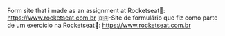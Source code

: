 Form site that i made as an assignment at Rocketseat🚀: https://www.rocketseat.com.br
🇧🇷-Site de formulário que fiz como parte de um exercício na Rocketseat🚀: https://www.rocketseat.com.br
